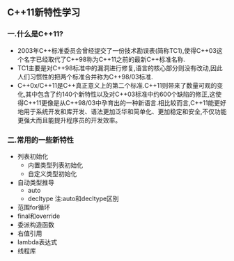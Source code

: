 ## C++11新特性学习

### 一.什么是C++11?
 
* 2003年C++标准委员会曾经提交了一份技术勘误表(简称TC1),使得C++03这个名字已经取代了C++98称为C++11之前的最新C++标准名称.
* TC1主要是对C++98标准中的漏洞进行修复,语言的核心部分则没有改动,因此人们习惯性的把两个标准合并称为C++98/03标准.
* C++0x/C++11是C++真正意义上的第二个标准.C++11则带来了数量可观的变化,其中包含了约140个新特性以及对C++03标准中约600个缺陷的修正,这使得C++11更像是从C++98/03中孕育出的一种新语言.相比较而言,C++11能更好地用于系统开发和库开发、语法更加泛华和简单化、更加稳定和安全,不仅功能更强大而且能提升程序员的开发效率。

### 二.常用的一些新特性

* 列表初始化
    - 内置类型列表初始化
    - 自定义类型初始化
* 自动类型推导
    - auto
    - decltype
注:auto和decltype区别
* 范围for循环
* final和override
* 委派构造函数
* 右值引用
* lambda表达式
* 线程库

